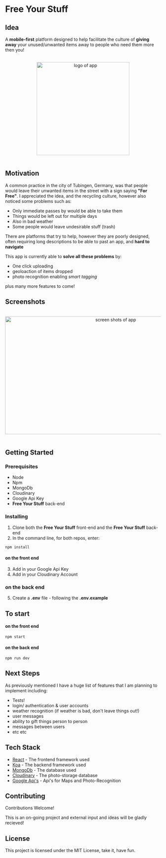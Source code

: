 
# Free Your Stuff

## Idea 
A __mobile-first__ platform designed to help facilitate the culture of __giving away__ your unused/unwanted items away to people who need them more then you!

<br>
<center>
<img src="https://res.cloudinary.com/dh9xnvxbz/image/upload/v1535125076/LogoBigo2.png " alt="logo of app" width="300" height="300" >
</center>
<br>

## Motivation
A common practice in the city of Tubingen, Germany, was that people would leave their unwanted items in the street with a sign saying __"For Free"__. I appreciated the idea, and the recycling culture, however also noticed some problems such as: 
* Only immediate passes by would be able to take them
* Things would be left out for multiple days
* Also in bad weather
* Some people would leave undesirable stuff (trash)

There are platforms that try to help, however they are poorly designed, often requiring long descriptions to be able to past an app, and __hard to navigate__

This app is currently able to __solve all these problems__ by: 
* One click uploading 
* geoloaction of items dropped
* photo recognition enabling *smart tagging*

plus many more features to come!

## Screenshots
<br>
<center>
<img src="https://res.cloudinary.com/dh9xnvxbz/image/upload/v1535129728/mobis2.png" alt="screen shots of app" width="700" height="380" >
</center>
<br>


## Getting Started

### Prerequisites
* Node 
* Npm
* MongoDb
*  Cloudinary
* Google Api Key
* __Free Your Stuff__ back-end


### Installing

1. Clone both the __Free Your Stuff__ front-end and the __Free Your Stuff__ back-end 
2. In the command line, for both repos, enter:
```
npm install
```
#### on the front end
3. Add in your Google Api Key
4. Add in your Cloudinary Account
### on the back end
5. Create a __.env__ file - following the __.env.example__

## To start 

#### on the front end
```
npm start
```
#### on the back end
```
npm run dev
```

## Next Steps
As previously mentioned I have a huge list of features that I am planning to implement including: 
* Tests!
* login/ authentication & user accounts
* weather recognition (if weather is bad, don't leave things out!)
* user messages
* ability to gift things person to person
* messages between users
* etc etc

## Tech Stack

* [React](https://reactjs.org/) - The frontend framework used
* [Koa](https://koajs.com/) - The backend framework used
* [MongoDb](https://www.mongodb.com) - The database used
* [Cloudinary](https://cloudinary.com) - The photo-storage database
* [Google Api's](https://console.cloud.google.com) - Api's for Maps and Photo-Recognition 
## Contributing

Contributions Welcome!

This is an on-going project and external input and ideas will be gladly recieved!


## License

This project is licensed under the MIT License, take it, have fun.

